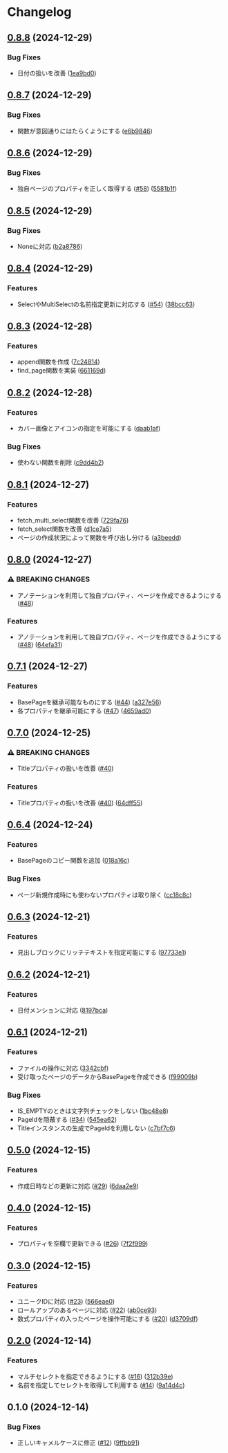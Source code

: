 # Changelog

## [0.8.8](https://github.com/koboriakira/python-lotion/compare/v0.8.7...v0.8.8) (2024-12-29)


### Bug Fixes

* 日付の扱いを改善 ([1ea9bd0](https://github.com/koboriakira/python-lotion/commit/1ea9bd022b5eaefd72fe36fda3c6bb3c5d97338b))

## [0.8.7](https://github.com/koboriakira/python-lotion/compare/v0.8.6...v0.8.7) (2024-12-29)


### Bug Fixes

* 関数が意図通りにはたらくようにする ([e6b9846](https://github.com/koboriakira/python-lotion/commit/e6b9846d0756e52149572b8b7f6d1abd0c97e875))

## [0.8.6](https://github.com/koboriakira/python-lotion/compare/v0.8.5...v0.8.6) (2024-12-29)


### Bug Fixes

* 独自ページのプロパティを正しく取得する ([#58](https://github.com/koboriakira/python-lotion/issues/58)) ([5581b1f](https://github.com/koboriakira/python-lotion/commit/5581b1fcf8afd7e7c6a215d28f298c6d2e782e11))

## [0.8.5](https://github.com/koboriakira/python-lotion/compare/v0.8.4...v0.8.5) (2024-12-29)


### Bug Fixes

* Noneに対応 ([b2a8786](https://github.com/koboriakira/python-lotion/commit/b2a8786bc4442a4922f70caa27c1300f0823ee4b))

## [0.8.4](https://github.com/koboriakira/python-lotion/compare/v0.8.3...v0.8.4) (2024-12-29)


### Features

* SelectやMultiSelectの名前指定更新に対応する ([#54](https://github.com/koboriakira/python-lotion/issues/54)) ([38bcc63](https://github.com/koboriakira/python-lotion/commit/38bcc63321a63d5fcfff02d379999ee59ca69e90))

## [0.8.3](https://github.com/koboriakira/python-lotion/compare/v0.8.2...v0.8.3) (2024-12-28)


### Features

* append関数を作成 ([7c24814](https://github.com/koboriakira/python-lotion/commit/7c24814ef73d91d97a1c784dc1498ddeb1f442ee))
* find_page関数を実装 ([661169d](https://github.com/koboriakira/python-lotion/commit/661169dd848e2d36b5ce3818fad88a21c740e187))

## [0.8.2](https://github.com/koboriakira/python-lotion/compare/v0.8.1...v0.8.2) (2024-12-28)


### Features

* カバー画像とアイコンの指定を可能にする ([daab1af](https://github.com/koboriakira/python-lotion/commit/daab1af621dfb2deec3bd5ae4e7d4844368ea975))


### Bug Fixes

* 使わない関数を削除 ([c9dd4b2](https://github.com/koboriakira/python-lotion/commit/c9dd4b20e5f7cc6323639736d8a3b3fa3e29c189))

## [0.8.1](https://github.com/koboriakira/python-lotion/compare/v0.8.0...v0.8.1) (2024-12-27)


### Features

* fetch_multi_select関数を改善 ([729fa76](https://github.com/koboriakira/python-lotion/commit/729fa76f9f1cfb4f0fa734a19f19d638b572c649))
* fetch_select関数を改善 ([d1ce7a5](https://github.com/koboriakira/python-lotion/commit/d1ce7a527b137b8c6ec82f333884706cbf5dc60a))
* ページの作成状況によって関数を呼び出し分ける ([a3beedd](https://github.com/koboriakira/python-lotion/commit/a3beedd95da305d9ff11bf6fe44208f3232e3cba))

## [0.8.0](https://github.com/koboriakira/python-lotion/compare/v0.7.1...v0.8.0) (2024-12-27)


### ⚠ BREAKING CHANGES

* アノテーションを利用して独自プロパティ、ページを作成できるようにする ([#48](https://github.com/koboriakira/python-lotion/issues/48))

### Features

* アノテーションを利用して独自プロパティ、ページを作成できるようにする ([#48](https://github.com/koboriakira/python-lotion/issues/48)) ([64efa31](https://github.com/koboriakira/python-lotion/commit/64efa31c3cbd9f5287766b890529a63df9ffdd19))

## [0.7.1](https://github.com/koboriakira/python-lotion/compare/v0.7.0...v0.7.1) (2024-12-27)


### Features

* BasePageを継承可能なものにする ([#44](https://github.com/koboriakira/python-lotion/issues/44)) ([a327e56](https://github.com/koboriakira/python-lotion/commit/a327e56e7500e41d21d54e412550df4917f7a393))
* 各プロパティを継承可能にする ([#47](https://github.com/koboriakira/python-lotion/issues/47)) ([4659ad0](https://github.com/koboriakira/python-lotion/commit/4659ad03f0e2759724df28caec4523ef2e02ff9a))

## [0.7.0](https://github.com/koboriakira/python-lotion/compare/v0.6.4...v0.7.0) (2024-12-25)


### ⚠ BREAKING CHANGES

* Titleプロパティの扱いを改善 ([#40](https://github.com/koboriakira/python-lotion/issues/40))

### Features

* Titleプロパティの扱いを改善 ([#40](https://github.com/koboriakira/python-lotion/issues/40)) ([64dff55](https://github.com/koboriakira/python-lotion/commit/64dff55f4119b92db2a91ddec109089bcf29ca73))

## [0.6.4](https://github.com/koboriakira/python-lotion/compare/v0.6.3...v0.6.4) (2024-12-24)


### Features

* BasePageのコピー関数を追加 ([018a16c](https://github.com/koboriakira/python-lotion/commit/018a16c5a17c4adc134250ed7d142619bc48aa30))


### Bug Fixes

* ページ新規作成時にも使わないプロパティは取り除く ([cc18c8c](https://github.com/koboriakira/python-lotion/commit/cc18c8c5b206aa711254009c9210a0d2928b0c79))

## [0.6.3](https://github.com/koboriakira/python-lotion/compare/v0.6.2...v0.6.3) (2024-12-21)


### Features

* 見出しブロックにリッチテキストを指定可能にする ([97733e1](https://github.com/koboriakira/python-lotion/commit/97733e1eeee4c584782a32b4f7790141b3f2b166))

## [0.6.2](https://github.com/koboriakira/python-lotion/compare/v0.6.1...v0.6.2) (2024-12-21)


### Features

* 日付メンションに対応 ([8197bca](https://github.com/koboriakira/python-lotion/commit/8197bca585832a50cecec774a7f3913d1a8bc4fb))

## [0.6.1](https://github.com/koboriakira/python-lotion/compare/v0.6.0...v0.6.1) (2024-12-21)


### Features

* ファイルの操作に対応 ([3342cbf](https://github.com/koboriakira/python-lotion/commit/3342cbf15e3e9f682efab4dfdb7989c4a5a3a57d))
* 受け取ったページのデータからBasePageを作成できる ([f99009b](https://github.com/koboriakira/python-lotion/commit/f99009b0ccf97754fa3e7ac24b0978330c70002a))


### Bug Fixes

* IS_EMPTYのときは文字列チェックをしない ([1bc48e8](https://github.com/koboriakira/python-lotion/commit/1bc48e8830abeb286d1a4290733cc0c547d65f56))
* PageIdを隠蔽する ([#34](https://github.com/koboriakira/python-lotion/issues/34)) ([545ea62](https://github.com/koboriakira/python-lotion/commit/545ea624605c5ef42a3c15b83876c234211c788b))
* Titleインスタンスの生成でPageIdを利用しない ([c7bf7c6](https://github.com/koboriakira/python-lotion/commit/c7bf7c67f21c7246c57b0426787904f638d99be9))

## [0.5.0](https://github.com/koboriakira/lotion/compare/v0.4.0...v0.5.0) (2024-12-15)


### Features

* 作成日時などの更新に対応 ([#29](https://github.com/koboriakira/lotion/issues/29)) ([6daa2e9](https://github.com/koboriakira/lotion/commit/6daa2e97d134a807c69f24b30293e72c5a4b64ce))

## [0.4.0](https://github.com/koboriakira/lotion/compare/v0.3.0...v0.4.0) (2024-12-15)


### Features

* プロパティを空欄で更新できる ([#26](https://github.com/koboriakira/lotion/issues/26)) ([7f2f999](https://github.com/koboriakira/lotion/commit/7f2f9993a1ad4648ddeb102d3923963a1e3d0d8f))

## [0.3.0](https://github.com/koboriakira/lotion/compare/v0.2.0...v0.3.0) (2024-12-15)


### Features

* ユニークIDに対応 ([#23](https://github.com/koboriakira/lotion/issues/23)) ([566eae0](https://github.com/koboriakira/lotion/commit/566eae0461a9bde6542c9dbc6cdbf7a71dd58e74))
* ロールアップのあるページに対応 ([#22](https://github.com/koboriakira/lotion/issues/22)) ([ab0ce93](https://github.com/koboriakira/lotion/commit/ab0ce93422eb2d1a8cbc81a10ad333a9fd897ec3))
* 数式プロパティの入ったページを操作可能にする ([#20](https://github.com/koboriakira/lotion/issues/20)) ([d3709df](https://github.com/koboriakira/lotion/commit/d3709dfabc2bb6c1e085e8c6fb38390b78793ba4))

## [0.2.0](https://github.com/koboriakira/lotion/compare/v0.1.0...v0.2.0) (2024-12-14)


### Features

* マルチセレクトを指定できるようにする ([#16](https://github.com/koboriakira/lotion/issues/16)) ([312b39e](https://github.com/koboriakira/lotion/commit/312b39ee18730bb4a5e510f483c940316f8e09b2))
* 名前を指定してセレクトを取得して利用する ([#14](https://github.com/koboriakira/lotion/issues/14)) ([9a14d4c](https://github.com/koboriakira/lotion/commit/9a14d4cb1ff1135085e44df45b734af230ab80a8))

## 0.1.0 (2024-12-14)


### Bug Fixes

* 正しいキャメルケースに修正 ([#12](https://github.com/koboriakira/lotion/issues/12)) ([9ffbb91](https://github.com/koboriakira/lotion/commit/9ffbb91cfc0c22bdcecf607e5055b052b53e0e61))
